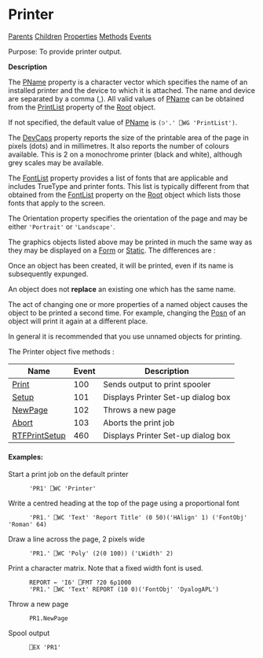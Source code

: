 




<h1 class="heading"><span class="name">Printer</span></h1>

[Parents](../ParentLists/Printer.htm) [Children](../ChildLists/Printer.htm) [Properties](../PropLists/Printer.htm) [Methods](../MethodLists/Printer.htm) [Events](../EventLists/Printer.htm)


Purpose: To provide printer output.


**Description**


The [PName](./pname.md) property is a character vector which specifies the name of an installed printer and the device to which it is attached. The name and device are separated by a comma (,). All valid values of [PName](./pname.md) can be obtained from the [PrintList](./printlist.md) property of the [Root](root.md) object.



If not specified, the default value of [PName](./pname.md) is `(⊃'.' ⎕WG 'PrintList')`.


The [DevCaps](./devcaps.md) property reports the size of the printable area of the page in pixels (dots) and in millimetres. It also reports the number of colours available. This is 2 on a monochrome printer (black and white), although grey scales may be available.


The [FontList](./fontlist.md) property provides a list of fonts that are applicable and includes TrueType and printer fonts. This list is typically different from that obtained from the [FontList](./fontlist.md) property on the [Root](root.md) object which lists those fonts that apply to the screen.


The Orientation property specifies the orientation of the page and may be either `'Portrait'` or `'Landscape'`.


The graphics objects listed above may be printed in much the same way as they may be displayed on a [Form](form.md) or [Static](static.md). The differences are :


Once an object has been created, it will be printed, even if its name is subsequently expunged.


An object does not **replace** an existing one which has the same name.


The act of changing one or more properties of a named object causes the object to be printed a second time. For example, changing the [Posn](./posn.md) of an object will print it again at a different place.


In general it is recommended that you use unnamed objects for printing.


The Printer object five methods :


| Name | Event | Description |
| --- | --- | ---  |
| [Print](./print.md) | 100 | Sends output to print spooler |
| [Setup](./setup.md) | 101 | Displays Printer Set-up dialog box |
| [NewPage](./newpage.md) | 102 | Throws a new page |
| [Abort](./abort.md) | 103 | Aborts the print job |
| [RTFPrintSetup](./rtfprintsetup.md) | 460 | Displays Printer Set-up dialog box |

#### Examples:


Start a print job on the default printer
```apl
      'PR1' ⎕WC 'Printer'
```


Write a centred heading at the top of the page using a proportional font
```apl
      'PR1.' ⎕WC 'Text' 'Report Title' (0 50)('HAlign' 1) ('FontObj' 'Roman' 64)
```


Draw a line across the page, 2 pixels wide
```apl
      'PR1.' ⎕WC 'Poly' (2(0 100)) ('LWidth' 2)
```


Print a character matrix. Note that a fixed width font is used.
```apl
      REPORT ← 'I6' ⎕FMT ?20 6⍴1000
      'PR1.' ⎕WC 'Text' REPORT (10 0)('FontObj' 'DyalogAPL')
```


Throw a new page
```apl
      PR1.NewPage
```


Spool output
```apl
      ⎕EX 'PR1'
```


